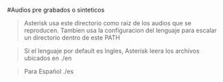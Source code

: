#Audios pre grabados o sinteticos
> Asterisk usa este directorio como raiz de los audios que se reproducen.
> Tambien usa la configuracion del lenguaje para escalar un directorio dentro de este PATH

> Si el lenguaje por default es Ingles, Asterisk leera los archivos ubicados en ./en

> Para Español ./es
